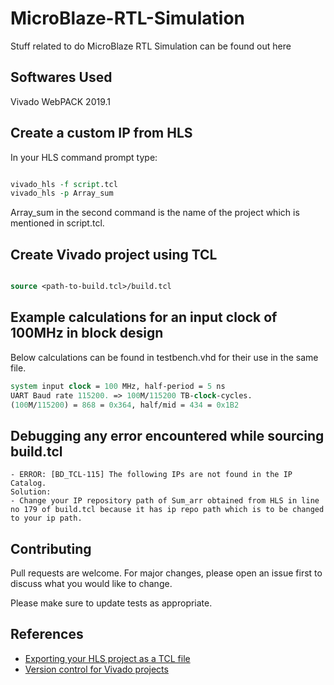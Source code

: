 # MicroBlaze-RTL-Simulation

Stuff related to do MicroBlaze RTL Simulation can be found out here

## Softwares Used

Vivado WebPACK 2019.1 

## Create a custom IP from HLS

In your HLS command prompt type:

```tcl

vivado_hls -f script.tcl
vivado_hls -p Array_sum

```

Array_sum in the second command is the name of the project which is mentioned in script.tcl.

## Create Vivado project using TCL


```tcl

source <path-to-build.tcl>/build.tcl

```

## Example calculations for an input clock of 100MHz in block design
Below calculations can be found in testbench.vhd for their use in the same file.
```tcl
system input clock = 100 MHz, half-period = 5 ns
UART Baud rate 115200. => 100M/115200 TB-clock-cycles.
(100M/115200) = 868 = 0x364, half/mid = 434 = 0x1B2

```

## Debugging any error encountered while sourcing build.tcl
	- ERROR: [BD_TCL-115] The following IPs are not found in the IP Catalog.
	Solution:
	- Change your IP repository path of Sum_arr obtained from HLS in line no 179 of build.tcl because it has ip repo path which is to be changed to your ip path.




## Contributing
Pull requests are welcome. For major changes, please open an issue first to discuss what you would like to change.

Please make sure to update tests as appropriate.

<!--## Some minor issues that I faced while uploading
[warning: LF will be replaced by CRLF and Special characters appear](https://github.com/gobuffalo/buffalo/issues/1189) -->

## References

- [Exporting your HLS project as a TCL file](http://venividiwiki.ee.virginia.edu/mediawiki/index.php/Exporting_your_HLS_project_as_a_TCL_file)
- [Version control for Vivado projects](http://www.fpgadeveloper.com/2014/08/version-control-for-vivado-projects.html)

<!--## License
[MIT](https://choosealicense.com/licenses/mit/) -->
